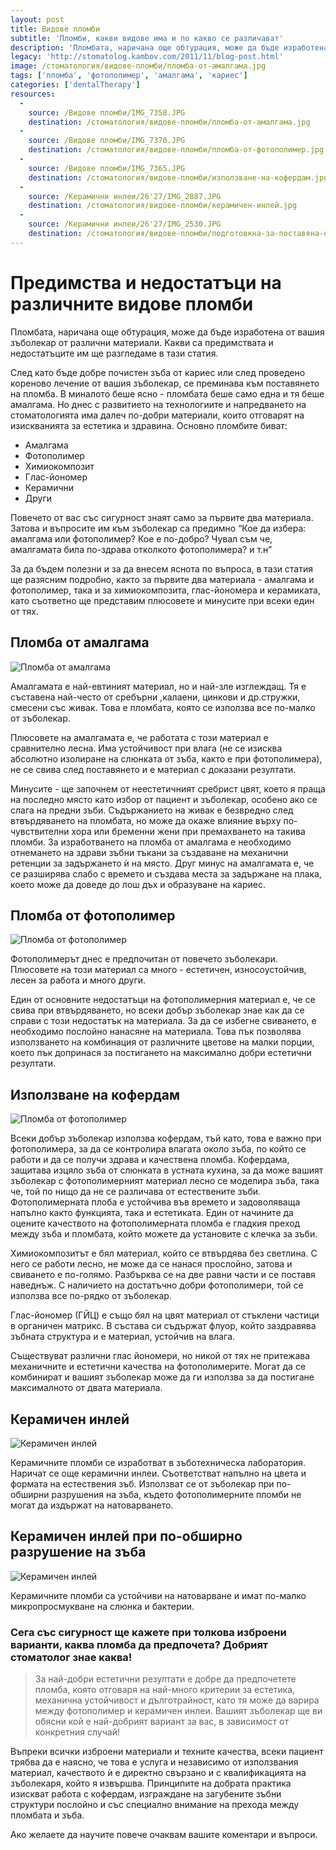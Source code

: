 ```yaml
---
layout: post
title: Видове пломби
subtitle: 'Пломби, какви видове има и по какво се различават'
description: 'Пломбата, наричана още обтурация, може да бъде изработена от вашия зъболекар от различни материали. Kакви са предимствата и недостатъците им?'
legacy: 'http://stomatolog.kambov.com/2011/11/blog-post.html'
image: /стоматология/видове-пломби/пломба-от-амалгама.jpg
tags: ['пломба', 'фотополимер', 'амалгама', 'кариес']
categories: ['dentalTherapy']
resources:
  -
    source: /Видове пломби/IMG_7358.JPG
    destination: /стоматология/видове-пломби/пломба-от-амалгама.jpg
  -
    source: /Видове пломби/IMG_7370.JPG
    destination: /стоматология/видове-пломби/пломба-от-фотополимер.jpg
  -
    source: /Видове пломби/IMG_7365.JPG
    destination: /стоматология/видове-пломби/използване-на-кофердам.jpg
  -
    source: /Керамични инлеи/26'27/IMG_2887.JPG
    destination: /стоматология/видове-пломби/керамичен-инлей.jpg
  -
    source: /Керамични инлеи/26'27/IMG_2530.JPG
    destination: /стоматология/видове-пломби/подготовкна-за-поставяна-на-инлей.jpg
---
```

# Предимства и недостатъци на различните видове пломби

Пломбата, наричана още обтурация, може да бъде изработена от вашия зъболекар от различни материали. Kакви са предимствата и недостатъците им ще разгледаме в тази статия.

След като бъде добре почистен зъба от кариес или след проведено кореново лечение от вашия зъболекар, се преминава към поставянето на пломба. В миналото беше ясно - пломбата беше само една и тя беше амалгама. Но днес с развитието на технологиите и напредването на стоматологията има далеч по-добри материали, които отговарят на изискванията за естетика и здравина. Основно пломбите биват:

- Амалгама
- Фотополимер
- Химиокомпозит
- Глас-йономер
- Керамични
- Други

Повечето от вас със сигурност знаят само за първите два материала. Затова и въпросите им към зъболекар са предимно “Кое да избера: амалгама или фотополимер? Кое е по-добро? Чувал съм че, амалгамата била по-здрава отколкото фотополимера? и т.н”

За да бъдем полезни и за да внесем яснота по въпроса, в тази статия ще разясним подробно, както за първите два материала - амалгама и фотополимер, така и за химиокомпозита, глас-йономера и керамиката, като съответно ще представим плюсовете и минусите при всеки един от тях.

## Пломба от амалгама
![Пломба от амалгама](видове-пломби/пломба-от-амалгама.jpg)

Амалгамата е най-евтиният материал, но и най-зле изглеждащ. Тя е съставена най-често от сребърни ,калаени, цинкови и др.стружки, смесени със живак. Това е пломбата, която се използва все по-малко от зъболекар.

Плюсовете на амалгамата е, че работата с този материал е сравнително лесна. Има устойчивост при влага (не се изисква абсолютно изолиране на слюнката от зъба, както е при фотополимера), не се свива след поставянето и е материал с доказани резултати.

Минусите - ще започнем от неестетичният сребрист цвят, което я праща на последно място като избор от пациент и зъболекар, особено ако се слага на предни зъби. Съдържанието на живак е безвредно след втвърдяването на пломбата, но може да окаже влияние върху по-чувствителни хора или бременни жени при премахването на такива пломби. За изработването на пломба от амалгама е необходимо отнемането на здрави зъбни тъкани за създаване на механични ретенции за задържането ѝ на място. Друг минус на амалгамата е, че се разширява слабо с времето и създава места за задържане на плака, което може да доведе до лош дъх и образуване на кариес.

## Пломба от фотополимер
![Пломба от фотополимер](видове-пломби/пломба-от-фотополимер.jpg)

Фотополимерът днес е предпочитан от повечето зъболекари. Плюсовете на този материал са много - естетичен, износоустойчив, лесен за работа и много други.

Един от основните недостатъци на фотополимерния материал е, че се свива при втвърдяването, но всеки добър зъболекар знае как да се справи с този недостатък на материала. За да се избегне свиването, е необходимо послойно нанасяне на материала. Това пък позволява използването на комбинация от различните цветове на малки порции, което пък допринася за постигането на максимално добри естетични резултати.

## Използване на кофердам
![Пломба от фотополимер](видове-пломби/използване-на-кофердам.jpg)

Всеки добър зъболекар използва кофердам, тъй като, това е важно при фотополимера, за да се контролира влагата около зъба, по който се работи и да се получи здрава и качествена пломба. Кофердама, защитава изцяло зъба от слюнката в устната кухина, за да може вашият зъболекар с фотополимерният материал лесно се моделира зъба, така че, той по нищо да не се различава от естествените зъби. Фотополимерната плоба е устойчива във времето и задоволяваща напълно както функцията, така и естетиката. Един от начините да оцените качеството на фотополимерната пломба е гладкия преход между зъба и пломбата, който можете да установите с клечка за зъби.

Химиокомпозитът е бял материал, който се втвърдява без светлина. С него се работи лесно, не може да се нанася прослойно, затова и свиването е по-голямо. Разбърква се на две равни части и се поставя наведнъж. С наличието на достатъчно добри фотополимери, той се използва все по-рядко от зъболекар.

Глас-йономер (ГЙЦ) е също бял на цвят материал от стъклени частици в органичен матрикс. В състава си съдържат флуор, който заздравява зъбната структура и е материал, устойчив на влага.

Съществуват различни глас йономери, но никой от тях не притежава механичните и естетични качества на фотополимерите. Могат да се комбинират и вашият зъболекар може да ги използва за да постигане максималното от двата материала.

## Керамичен инлей
![Керамичен инлей](видове-пломби/керамичен-инлей.jpg)

Керамичните пломби се изработват в зъботехническа лаборатория. Наричат се още керамични инлеи. Съответстват напълно на цвета и формата на естествения зъб. Използват се от зъболекар при по-обширни разрушения на зъба, където фотополимерните пломби не могат да издържат на натоварването. 

## Керамичен инлей при по-обширно разрушение на зъба
![Керамичен инлей](видове-пломби/подготовкна-за-поставяна-на-инлей.jpg)

Керамичните пломби са устойчиви на натоварване и имат по-малко микропросмукване на слюнка и бактерии.

### Сега със сигурност ще кажете при толкова изброени варианти, каква пломба да предпочета? Добрият стоматолог знае каква! ####

> За най-добри естетични резултати е добре да предпочетете пломба, която отговаря на най-много критерии за естетика, механична устойчивост и дълготрайност, като тя може да варира между фотополимер и керамичен инлеи. Вашият зъболекар ще ви обясни кой е най-добрият вариант за вас, в зависимост от конкретния случай! 

Въпреки всички изброени материали и техните качества, всеки пациент трябва да е наясно, че това е услуга и независимо от използвания материал, качеството ѝ е директно свързано и с квалификацията на зъболекаря, който я извършва. Принципите на добрата практика изискват работа с кофердам, изграждане на загубените зъбни структури послойно и със специално внимание на прехода между пломбата и зъба.

Ако желаете да научите повече очаквам вашите коментари и въпроси.
